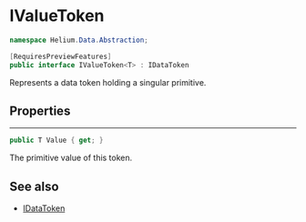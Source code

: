 # IValueToken

~~~cs
namespace Helium.Data.Abstraction;

[RequiresPreviewFeatures]
public interface IValueToken<T> : IDataToken
~~~

Represents a data token holding a singular primitive.

## Properties

---

~~~cs
public T Value { get; }
~~~

The primitive value of this token.

## See also

- [IDataToken](./idatatoken)